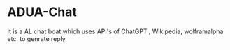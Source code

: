 # ADUA-Chat
It is a AL chat boat which uses API's of ChatGPT , Wikipedia, wolframalpha etc. to genrate reply 
